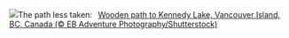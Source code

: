 ![](https://www.bing.com/th?id=OHR.TofinoVancouver_EN-US1466348668_UHD.jpg&w=1000)The path less taken:&nbsp;&ensp;[Wooden path to Kennedy Lake, Vancouver Island, BC, Canada (© EB Adventure Photography/Shutterstock)](https://www.bing.com/th?id=OHR.TofinoVancouver_EN-US1466348668_UHD.jpg)
<br><br/>
